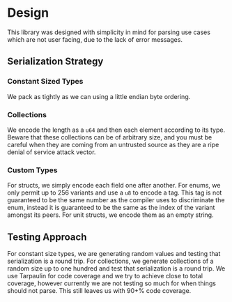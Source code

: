 # Design

This library was designed with simplicity in mind for parsing use cases which
are not user facing, due to the lack of error messages.

## Serialization Strategy

### Constant Sized Types

We pack as tightly as we can using a little endian byte ordering.

### Collections

We encode the length as a `u64` and then each element according to its type.
Beware that these collections can be of arbitrary size, and you must be careful
when they are coming from an untrusted source as they are a ripe denial of
service attack vector.

### Custom Types

For structs, we simply encode each field one after another. For enums, we only
permit up to 256 variants and use a `u8` to encode a tag. This tag is not
guaranteed to be the same number as the compiler uses to discriminate the enum,
instead it is guaranteed to be the same as the index of the variant amongst its
peers. For unit structs, we encode them as an empty string.

## Testing Approach

For constant size types, we are generating random values and testing that
serialization is a round trip. For collections, we generate collections of a
random size up to one hundred and test that serialization is a round trip.  We
use Tarpaulin for code coverage and we try to achieve close to total coverage,
however currently we are not testing so much for when things should not parse.
This still leaves us with 90+% code coverage.
